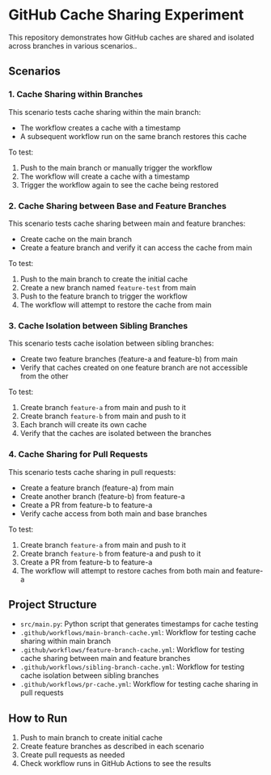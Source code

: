 # GitHub Cache Sharing Experiment

This repository demonstrates how GitHub caches are shared and isolated across branches in various scenarios..

## Scenarios

### 1. Cache Sharing within Branches

This scenario tests cache sharing within the main branch:
- The workflow creates a cache with a timestamp
- A subsequent workflow run on the same branch restores this cache

To test:
1. Push to the main branch or manually trigger the workflow
2. The workflow will create a cache with a timestamp
3. Trigger the workflow again to see the cache being restored

### 2. Cache Sharing between Base and Feature Branches

This scenario tests cache sharing between main and feature branches:
- Create cache on the main branch
- Create a feature branch and verify it can access the cache from main

To test:
1. Push to the main branch to create the initial cache
2. Create a new branch named `feature-test` from main
3. Push to the feature branch to trigger the workflow
4. The workflow will attempt to restore the cache from main

### 3. Cache Isolation between Sibling Branches

This scenario tests cache isolation between sibling branches:
- Create two feature branches (feature-a and feature-b) from main
- Verify that caches created on one feature branch are not accessible from the other

To test:
1. Create branch `feature-a` from main and push to it
2. Create branch `feature-b` from main and push to it
3. Each branch will create its own cache
4. Verify that the caches are isolated between the branches

### 4. Cache Sharing for Pull Requests

This scenario tests cache sharing in pull requests:
- Create a feature branch (feature-a) from main
- Create another branch (feature-b) from feature-a
- Create a PR from feature-b to feature-a
- Verify cache access from both main and base branches

To test:
1. Create branch `feature-a` from main and push to it
2. Create branch `feature-b` from feature-a and push to it
3. Create a PR from feature-b to feature-a
4. The workflow will attempt to restore caches from both main and feature-a

## Project Structure

- `src/main.py`: Python script that generates timestamps for cache testing
- `.github/workflows/main-branch-cache.yml`: Workflow for testing cache sharing within main branch
- `.github/workflows/feature-branch-cache.yml`: Workflow for testing cache sharing between main and feature branches
- `.github/workflows/sibling-branch-cache.yml`: Workflow for testing cache isolation between sibling branches
- `.github/workflows/pr-cache.yml`: Workflow for testing cache sharing in pull requests

## How to Run

1. Push to main branch to create initial cache
2. Create feature branches as described in each scenario
3. Create pull requests as needed
4. Check workflow runs in GitHub Actions to see the results
